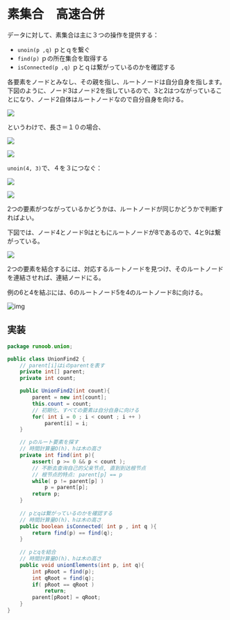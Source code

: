 # 素集合　高速合併

データに対して、素集合は主に３つの操作を提供する：

- ``unoin(p ,q)`` ｐとｑを繋ぐ
- ``find(p)`` ｐの所在集合を取得する
- ``isConnected(p ,q)`` ｐとｑは繋がっているのかを確認する

各要素をノードとみなし、その親を指し、ルートノードは自分自身を指します。下図のように、ノード3はノード2を指しているので、3と2はつながっていることになり、ノード2自体はルートノードなので自分自身を向ける。

![](https://cdn.jsdelivr.net/gh/Kakusi-IO/runoob-img/20220908111710.png)

というわけで、長さ＝１０の場合、

![](https://cdn.jsdelivr.net/gh/Kakusi-IO/runoob-img/20220908111825.png)

![](https://cdn.jsdelivr.net/gh/Kakusi-IO/runoob-img/20220908111858.png)

``unoin(4, 3)``で、４を３につなぐ：

![](https://cdn.jsdelivr.net/gh/Kakusi-IO/runoob-img/20220908111956.png)

![](https://cdn.jsdelivr.net/gh/Kakusi-IO/runoob-img/20220908112009.png)



2つの要素がつながっているかどうかは、ルートノードが同じかどうかで判断すればよい。

下図では、ノード4とノード9はともにルートノードが8であるので、4と9は繋がっている。

![](https://cdn.jsdelivr.net/gh/Kakusi-IO/runoob-img/20220908112148.png)

2つの要素を結合するには、対応するルートノードを見つけ、そのルートノードを連結させれば、連結ノードにる。

例の6と4を結ぶには、6のルートノード5を4のルートノード8に向ける。

![img](https://www.runoob.com/wp-content/uploads/2020/10/quickUnion-07.png)

## 実装

```JAVA
package runoob.union;

public class UnionFind2 {
    // parent[i]はiのparentを表す
    private int[] parent;
    private int count;

    public UnionFind2(int count){
        parent = new int[count];
        this.count = count;
        // 初期化、すべての要素は自分自身に向ける
        for( int i = 0 ; i < count ; i ++ )
            parent[i] = i;
    }

    // pのルート要素を探す
    // 時間計算量O(h)、hは木の高さ
    private int find(int p){
        assert( p >= 0 && p < count );
        // 不断去查询自己的父亲节点, 直到到达根节点
        // 根节点的特点: parent[p] == p
        while( p != parent[p] )
            p = parent[p];
        return p;
    }
    
    // pとqは繋がっているのかを確認する
    // 時間計算量O(h)、hは木の高さ
    public boolean isConnected( int p , int q ){
        return find(p) == find(q);
    }
    
    // pとqを結合
    // 時間計算量O(h)、hは木の高さ
    public void unionElements(int p, int q){
        int pRoot = find(p);
        int qRoot = find(q);
        if( pRoot == qRoot )
            return;
        parent[pRoot] = qRoot;
    }
}
```

